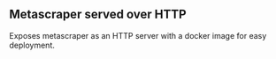 ## Metascraper served over HTTP

Exposes metascraper as an HTTP server with a docker image for easy deployment.

